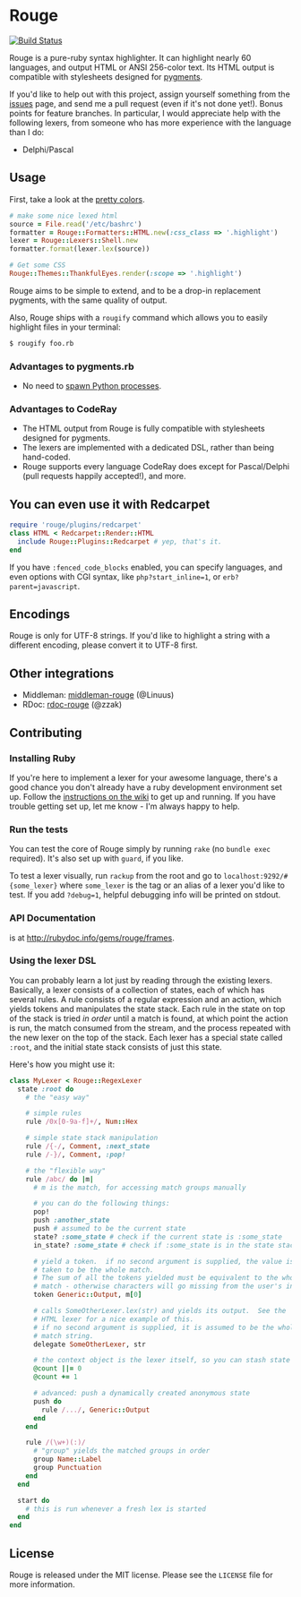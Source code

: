 # Rouge

[![Build Status](https://secure.travis-ci.org/jayferd/rouge.png)](http://travis-ci.org/jayferd/rouge)

Rouge is a pure-ruby syntax highlighter.  It can highlight nearly 60 languages, and output HTML or ANSI 256-color text.  Its HTML output is compatible with stylesheets designed for [pygments][].

If you'd like to help out with this project, assign yourself something from the [issues][] page, and send me a pull request (even if it's not done yet!).  Bonus points for feature branches.  In particular, I would appreciate help with the following lexers, from someone who has more experience with the language than I do:

* Delphi/Pascal

[issues]: https://github.com/jayferd/rouge/issues "Help Out"
[pygments]: http://pygments.org/ "Pygments"

## Usage

First, take a look at the [pretty colors][].

[pretty colors]: http://rouge.jayferd.us/demo

``` ruby
# make some nice lexed html
source = File.read('/etc/bashrc')
formatter = Rouge::Formatters::HTML.new(:css_class => '.highlight')
lexer = Rouge::Lexers::Shell.new
formatter.format(lexer.lex(source))

# Get some CSS
Rouge::Themes::ThankfulEyes.render(:scope => '.highlight')
```

Rouge aims to be simple to extend, and to be a drop-in replacement pygments, with the same quality of output.

Also, Rouge ships with a `rougify` command which allows you to easily highlight files in your terminal: 

``` bash
$ rougify foo.rb
```

### Advantages to pygments.rb
* No need to [spawn Python processes](https://github.com/tmm1/pygments.rb).

### Advantages to CodeRay
* The HTML output from Rouge is fully compatible with stylesheets designed for pygments.
* The lexers are implemented with a dedicated DSL, rather than being hand-coded.
* Rouge supports every language CodeRay does except for Pascal/Delphi (pull requests happily accepted!), and more.

## You can even use it with Redcarpet

``` ruby
require 'rouge/plugins/redcarpet'
class HTML < Redcarpet::Render::HTML
  include Rouge::Plugins::Redcarpet # yep, that's it.
end
```

If you have `:fenced_code_blocks` enabled, you can specify languages, and even options with CGI syntax, like `php?start_inline=1`, or `erb?parent=javascript`.

## Encodings

Rouge is only for UTF-8 strings.  If you'd like to highlight a string with a different encoding, please convert it to UTF-8 first.

## Other integrations

* Middleman: [middleman-rouge][] (@Linuus)
* RDoc: [rdoc-rouge][] (@zzak)

[middleman-rouge]: https://github.com/Linuus/middleman-rouge
[rdoc-rouge]: https://github.com/zzak/rdoc-rouge

## Contributing

### Installing Ruby

If you're here to implement a lexer for your awesome language, there's a good chance you don't already have a ruby development environment set up.  Follow the [instructions on the wiki](https://github.com/jayferd/rouge/wiki/Setting-up-Ruby) to get up and running.  If you have trouble getting set up, let me know - I'm always happy to help.

### Run the tests

You can test the core of Rouge simply by running `rake` (no `bundle exec` required).  It's also set up with `guard`, if you like.

To test a lexer visually, run `rackup` from the root and go to `localhost:9292/#{some_lexer}` where `some_lexer` is the tag or an alias of a lexer you'd like to test.  If you add `?debug=1`, helpful debugging info will be printed on stdout.

### API Documentation

is at http://rubydoc.info/gems/rouge/frames.

### Using the lexer DSL

You can probably learn a lot just by reading through the existing lexers.  Basically, a lexer consists of a collection of states, each of which has several rules.  A rule consists of a regular expression and an action, which yields tokens and manipulates the state stack.  Each rule in the state on top of the stack is tried *in order* until a match is found, at which point the action is run, the match consumed from the stream, and the process repeated with the new lexer on the top of the stack.  Each lexer has a special state called `:root`, and the initial state stack consists of just this state.

Here's how you might use it:

``` ruby
class MyLexer < Rouge::RegexLexer
  state :root do
    # the "easy way"

    # simple rules
    rule /0x[0-9a-f]+/, Num::Hex

    # simple state stack manipulation
    rule /{-/, Comment, :next_state
    rule /-}/, Comment, :pop!

    # the "flexible way"
    rule /abc/ do |m|
      # m is the match, for accessing match groups manually

      # you can do the following things:
      pop!
      push :another_state
      push # assumed to be the current state
      state? :some_state # check if the current state is :some_state
      in_state? :some_state # check if :some_state is in the state stack

      # yield a token.  if no second argument is supplied, the value is
      # taken to be the whole match.
      # The sum of all the tokens yielded must be equivalent to the whole
      # match - otherwise characters will go missing from the user's input.
      token Generic::Output, m[0]

      # calls SomeOtherLexer.lex(str) and yields its output.  See the
      # HTML lexer for a nice example of this.
      # if no second argument is supplied, it is assumed to be the whole
      # match string.
      delegate SomeOtherLexer, str

      # the context object is the lexer itself, so you can stash state here
      @count ||= 0
      @count += 1

      # advanced: push a dynamically created anonymous state
      push do
        rule /.../, Generic::Output
      end
    end

    rule /(\w+)(:)/
      # "group" yields the matched groups in order
      group Name::Label
      group Punctuation
    end
  end

  start do
    # this is run whenever a fresh lex is started
  end
end
```

## License

Rouge is released under the MIT license. Please see the `LICENSE` file for more information.

